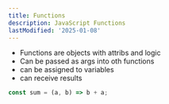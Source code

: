 ```yaml
---
title: Functions
description: JavaScript Functions
lastModified: '2025-01-08'
---
```


- Functions are objects with attribs and logic
- Can be passed as args into oth functions
- can be assigned to variables
- can receive results

```js
const sum = (a, b) => b + a;
```
